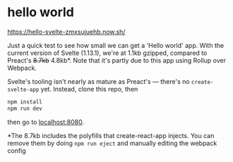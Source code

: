 # hello world

https://hello-svelte-zmxsujuehb.now.sh/

Just a quick test to see how small we can get a 'Hello world' app. With the current version of Svelte (1.13.1), we're at 1.1kb gzipped, compared to Preact's ~~8.7kb~~ 4.8kb*. Note that it's partly due to this app using Rollup over Webpack.

Svelte's tooling isn't nearly as mature as Preact's — there's no `create-svelte-app` yet. Instead, clone this repo, then

```bash
npm install
npm run dev
```

then go to [localhost:8080](http://localhost:8080).

*The 8.7kb includes the polyfills that create-react-app injects. You can remove them by doing `npm run eject` and manually editing the webpack config